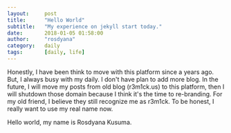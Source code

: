 ```yaml
---
layout:     post
title:      "Hello World"
subtitle:   "My experience on jekyll start today."
date:       2018-01-05 01:58:00
author:     "rosdyana"
category:   daily
tags:       [daily, life]
---
```


Honestly, I have been think to move with this platform since a years ago.
But, I always busy with my daily. I don't have plan to add more blog.
In the future, I will move my posts from old blog (r3m1ck.us) to this platform,
then I will shutdown those domain because I think it's the time to re-branding.
For my old friend, I believe they still recognize me as r3m1ck. To be honest,
I really want to use my real name now. 

Hello world, my name is Rosdyana Kusuma.

